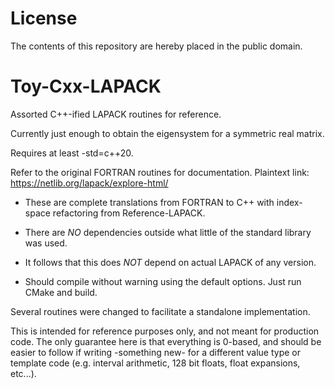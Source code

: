 # License
The contents of this repository are hereby placed in the public domain.

# Toy-Cxx-LAPACK
Assorted C++-ified LAPACK routines for reference.

Currently just enough to obtain the eigensystem for a symmetric real matrix.

Requires at least -std=c++20.
 
Refer to the original FORTRAN routines for documentation.
Plaintext link: https://netlib.org/lapack/explore-html/

* These are complete translations from FORTRAN to C++ with index-space refactoring from Reference-LAPACK.

* There are _NO_ dependencies outside what little of the standard library was used.
* It follows that this does _NOT_ depend on actual LAPACK of any version.
 
* Should compile without warning using the default options. Just run CMake and build.

Several routines were changed to facilitate a standalone implementation.

This is intended for reference purposes only, and not meant for production code.
The only guarantee here is that everything is 0-based, and should be easier to follow if writing -something new- for a different value type or template code (e.g. interval arithmetic, 128 bit floats, float expansions, etc...).
